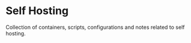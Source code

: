 # Self Hosting

Collection of containers, scripts, configurations and notes related to self hosting.
